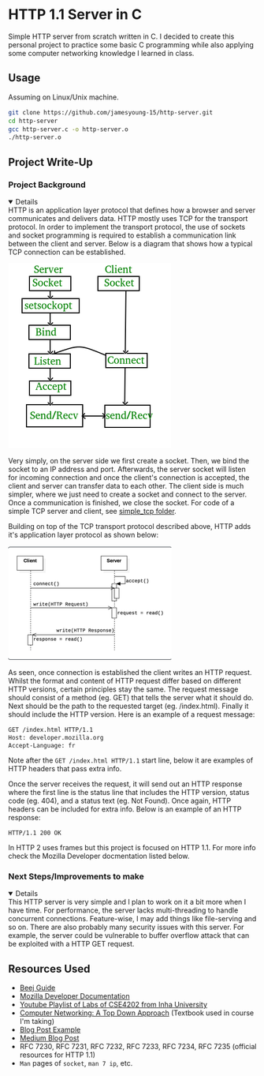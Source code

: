# HTTP 1.1 Server in C
Simple HTTP server from scratch written in C. I decided to create this personal project to practice some basic C programming while also applying some computer networking knowledge I learned in class.

## Usage
Assuming on Linux/Unix machine.
``` bash
git clone https://github.com/jamesyoung-15/http-server.git
cd http-server
gcc http-server.c -o http-server.o
./http-server.o
```

## Project Write-Up
### Project Background
<details open>
HTTP is an application layer protocol that defines how a browser and server communicates and delivers data. HTTP mostly uses TCP for the transport protocol. In order to implement the transport protocol, the use of sockets and socket programming is required to establish a communication link between the client and server. Below is a diagram that shows how a typical TCP connection can be established.

![alt text](./src/media/simple-socket-diagram.png)

Very simply, on the server side we first create a socket. Then, we bind the socket to an IP address and port. Afterwards, the server socket will listen for incoming connection and once the client's connection is accepted, the client and server can transfer data to each other. The client side is much simpler, where we just need to create a socket and connect to the server. Once a communication is finished, we close the socket. For code of a simple TCP server and client, see [simple_tcp folder](https://github.com/jamesyoung-15/http-server/tree/main/simple_tcp).

Building on top of the TCP transport protocol described above, HTTP adds it's application layer protocol as shown below:

![alt text](./src/media/http-diagram.png)

As seen, once connection is established the client writes an HTTP request. Whilst the format and content of HTTP request differ based on different HTTP versions, certain principles stay the same. The request message should consist of a method (eg. GET) that tells the server what it should do. Next should be the path to the requested target (eg. /index.html). Finally it should include the HTTP version. Here is an example of a request message: 
```
GET /index.html HTTP/1.1
Host: developer.mozilla.org
Accept-Language: fr
```
Note after the `GET /index.html HTTP/1.1` start line, below it are examples of HTTP headers that pass extra info.

Once the server receives the request, it will send out an HTTP response where the first line is the status line that includes the HTTP version, status code (eg. 404), and a status text (eg. Not Found). Once again, HTTP headers can be included for extra info. Below is an example of an HTTP response:
```
HTTP/1.1 200 OK
``` 
In HTTP 2 uses frames but this project is focused on HTTP 1.1. For more info check the Mozilla Developer docmentation listed below.
</details>

### Next Steps/Improvements to make
<details open>
This HTTP server is very simple and I plan to work on it a bit more when I have time. For performance, the server lacks multi-threading to handle concurrent connections. Feature-wise, I may add things like file-serving and so on. There are also probably many security issues with this server. For example, the server could be vulnerable to buffer overflow attack that can be exploited with a HTTP GET request.
</details>

## Resources Used
- [Beej Guide](https://beej.us/guide/bgnet/html/#client-server-background)
- [Mozilla Developer Documentation](https://developer.mozilla.org/en-US/docs/Web/HTTP/Overview)
- [Youtube Playlist of Labs of CSE4202 from Inha University](https://www.youtube.com/playlist?list=PLZIwlOSv75K7jXcVABdIo3wyKp5NwXKlW) 
- [Computer Networking: A Top Down Approach](https://gaia.cs.umass.edu/kurose_ross/index.php) (Textbook used in course I'm taking)
- [Blog Post Example](https://bruinsslot.jp/post/simple-http-webserver-in-c/)
- [Medium Blog Post](https://medium.com/from-the-scratch/http-server-what-do-you-need-to-knoPostExample-simple-http-server-from-scratch-d1ef8945e4fa)
-  RFC 7230, RFC 7231, RFC 7232, RFC 7233, RFC 7234, RFC 7235 (official resources for HTTP 1.1)
- `Man` pages of `socket`, `man 7 ip`, etc. 